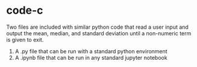 # code-c

Two files are included with similar python code that read a user input and output the mean, median, and standard deviation until a non-numeric term is given to exit.

1. A .py file that can be run with a standard python environment
2. A .ipynb file that can be run in any standard jupyter notebook
